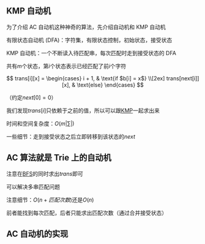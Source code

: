 ## KMP 自动机

为了介绍 AC 自动机这种神奇的算法，先介绍自动机和 KMP 自动机

有限状态自动机 (DFA)：字符集，有限状态控制，初始状态，接受状态

KMP 自动机：一个不断读入待匹配串，每次匹配时走到接受状态的 DFA

共有$m$个状态，第$i$个状态表示已经匹配了前$i$个字符

$$
trans[i][x] =
\begin{cases}
i + 1,  & \text{if $b[i] = x$} \\[2ex]
trans[next[i]][x], & \text{else}
\end{cases}
$$

（约定$next[0]=0$）

我们发现$trans[i]$只依赖于之前的值，所以可以跟[KMP](/string/kmp)一起求出来

时间和空间复杂度：$O(m|∑|)$

一些细节：走到接受状态之后立即转移到该状态的$next$

## AC 算法就是 Trie 上的自动机

注意在[BFS](/search/bfs)的同时求出$trans$即可

可以解决多串匹配问题

注意细节：$O(n+匹配次数)$还是$O(n)$

前者能找到每次匹配，后者只能求出匹配次数（通过合并接受状态）

## AC 自动机的实现
